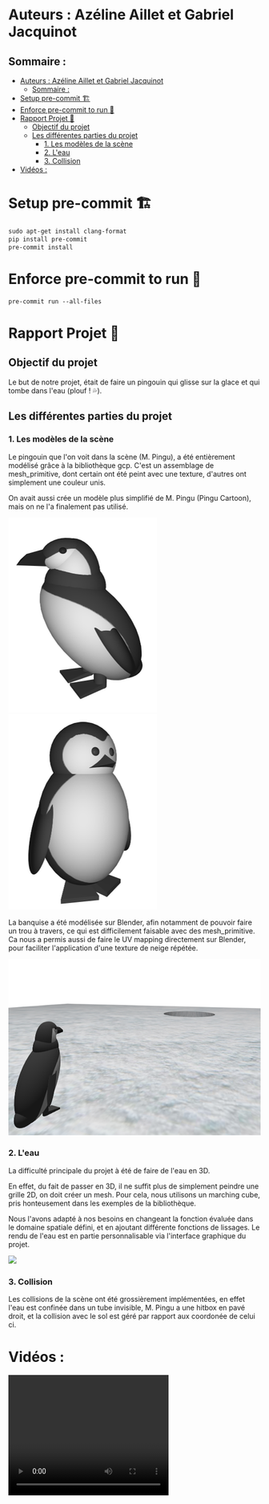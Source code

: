 # Auteurs : Azéline Aillet et Gabriel Jacquinot
## Sommaire :

<!-- TOC -->
* [Auteurs : Azéline Aillet et Gabriel Jacquinot](#auteurs--azéline-aillet-et-gabriel-jacquinot)
  * [Sommaire :](#sommaire-)
* [Setup pre-commit  🏗️](#setup-pre-commit-)
* [Enforce pre-commit to run 🏃](#enforce-pre-commit-to-run-)
* [Rapport Projet 📖](#rapport-projet-)
  * [Objectif du projet](#objectif-du-projet)
  * [Les différentes parties du projet](#les-différentes-parties-du-projet)
    * [1. Les modèles de la scène](#1-les-modèles-de-la-scène)
    * [2. L'eau](#2-leau)
    * [3. Collision](#3-collision)
* [Vidéos :](#vidéos-)
<!-- TOC -->

# Setup pre-commit  🏗️

```shell
sudo apt-get install clang-format
pip install pre-commit
pre-commit install
```


# Enforce pre-commit to run 🏃

```shell
pre-commit run --all-files
```

# Rapport Projet 📖

## Objectif du projet

Le but de notre projet, était de faire un pingouin qui glisse sur la glace et qui tombe dans l'eau (plouf ! 💦).

## Les différentes parties du projet
### 1. Les modèles de la scène

Le pingouin que l'on voit dans la scène (M. Pingu), a été entièrement modélisé grâce à la bibliothèque gcp. C'est un assemblage de mesh_primitive, dont certain ont été peint avec une texture, d'autres ont simplement une couleur unis.

On avait aussi crée un modèle plus simplifié de M. Pingu (Pingu Cartoon), mais on ne l'a finalement pas utilisé.

<img height="389" src="readme_resources/MPingu.png" width="297" style="display:inline-block; margin-right:10px;"/>
<img height="389" src="readme_resources/PinguCartoon.png" width="297" style="display:inline-block;"/>

La banquise a été modélisée sur Blender, afin notamment de pouvoir faire un trou à travers, ce qui est difficilement faisable avec des mesh_primitive. Ca nous a permis aussi de faire le UV mapping directement sur Blender, pour faciliter l'application d'une texture de neige répétée.

<img height="351" src="readme_resources/LonelyPingu.png" width="792"/>

### 2. L'eau

La difficulté principale du projet à été de faire de l'eau en 3D.

En effet, du fait de passer en 3D, il ne suffit plus de simplement peindre une grille 2D, on doit créer un mesh.
Pour cela, nous utilisons un marching cube, pris honteusement dans les exemples de la bibliothèque.

Nous l'avons adapté à nos besoins en changeant la fonction évaluée dans le domaine spatiale défini, et en ajoutant différente fonctions de lissages.
Le rendu de l'eau est en partie personnalisable via l'interface graphique du projet.

<img src="./readme_images/MPinguVsWater.png"/>

### 3. Collision

Les collisions de la scène ont été grossièrement implémentées, en effet l'eau est confinée dans un tube invisible, M. Pingu a une hitbox en pavé droit, et la collision avec le sol est géré par rapport aux coordonée de celui ci.

# Vidéos :

<video width="320" height="240" controls>
  <source src="readme_resources/Splash.webm" type="video/webm">
  Votre navigateur ne prend pas en charge la lecture de vidéos au format MP4.
</video>
